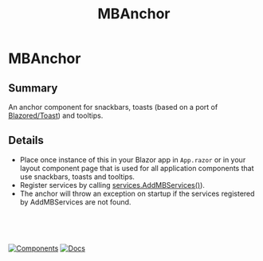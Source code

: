 ﻿---
uid: C.MBAnchor
title: MBAnchor
---
# MBAnchor

## Summary

An anchor component for snackbars, toasts (based on a port of [Blazored/Toast](https://github.com/Blazored/Toast)) and tooltips.

## Details

-  Place once instance of this in your Blazor app in `App.razor` or in your layout component page that is used for all application components that use snackbars, toasts and tooltips.
- Register services by calling [services.AddMBServices()](xref:Material.Blazor.ServiceCollectionExtensions#methods)).
- The anchor will throw an exception on startup if the services registered by AddMBServices are not found.

&nbsp;

&nbsp;

[![Components](https://img.shields.io/static/v1?label=Components&message=Plus&color=red)](xref:A.PlusComponents)
[![Docs](https://img.shields.io/static/v1?label=API%20Documentation&message=MBAnchor&color=brightgreen)](xref:Material.Blazor.MBAnchor)
